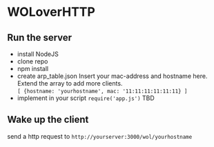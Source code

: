 # WOLoverHTTP

## Run the server
- install NodeJS
- clone repo
- npm install
- create arp_table.json
Insert your mac-address and hostname here.  
Extend the array to add more clients.  
`[
{hostname: 'yourhostname', mac: '11:11:11:11:11:11}
]`
- implement in your script
`require('app.js')`
TBD

## Wake up the client
send a http request to `http://yourserver:3000/wol/yourhostname`
